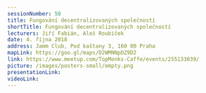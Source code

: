 ```yaml
---
sessionNumber: 50
title: Fungování decentralizovaných společností 
shortTitle: Fungování decentralizovaných společností
lecturers: Jiří Fabián, Aleš Roubíček
date: 4. října 2018
address: Jamm Club, Pod kaštany 3, 160 00 Praha
mapLink: https://goo.gl/maps/D2WMNNpDZ9D2
link: https://www.meetup.com/TopMonks-Caffe/events/255133039/
picture: /images/posters-small/empty.png
presentationLink:
videoLink:
---
```

